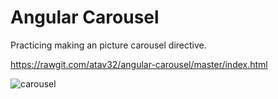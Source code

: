 Angular Carousel
================

Practicing making an picture carousel directive.

https://rawgit.com/atav32/angular-carousel/master/index.html

![carousel](http://i.imgur.com/5f7yKXN.jpg)
